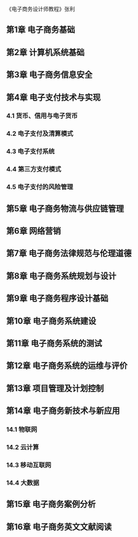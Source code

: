 《电子商务设计师教程》张利

## 第1章 电子商务基础
## 第2章 计算机系统基础
## 第3章 电子商务信息安全
## 第4章 电子支付技术与实现
### 4.1 货币、信用与电子货币
### 4.2 电子支付及清算模式
### 4.3 电子支付系统
### 4.4 第三方支付模式
### 4.5 电子支付的风险管理
## 第5章 电子商务物流与供应链管理
## 第6章 网络营销
## 第7章 电子商务法律规范与伦理道德
## 第8章 电子商务系统规划与设计
## 第9章 电子商务程序设计基础
## 第10章 电子商务系统建设
## 第11章 电子商务系统的测试
## 第12章 电子商务系统的运维与评价
## 第13章 项目管理及计划控制
## 第14章 电子商务新技术与新应用
### 14.1 物联网
### 14.2 云计算
### 14.3 移动互联网
### 14.4 大数据
## 第15章 电子商务案例分析
## 第16章 电子商务英文文献阅读